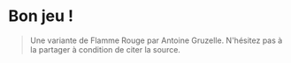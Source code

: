 # Bon jeu !

> Une variante de Flamme Rouge par Antoine Gruzelle. N'hésitez pas à la partager à condition de citer la source.


